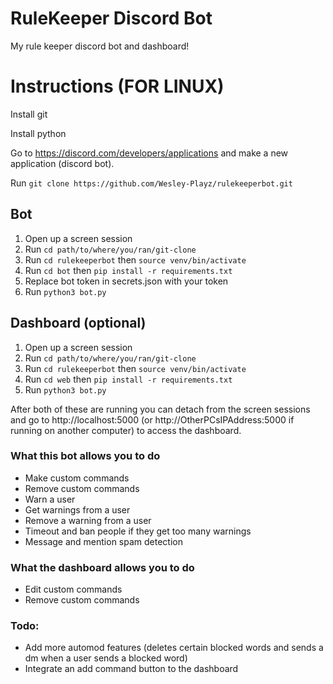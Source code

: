 # RuleKeeper Discord Bot
My rule keeper discord bot and dashboard!


# Instructions (FOR LINUX)
Install git

Install python

Go to https://discord.com/developers/applications and make a new application (discord bot).

Run `git clone https://github.com/Wesley-Playz/rulekeeperbot.git`

## Bot
1. Open up a screen session
2. Run `cd path/to/where/you/ran/git-clone`
3. Run `cd rulekeeperbot` then `source venv/bin/activate`
4. Run `cd bot` then `pip install -r requirements.txt`
5. Replace bot token in secrets.json with your token
6. Run `python3 bot.py`

## Dashboard (optional)
1. Open up a screen session
2. Run `cd path/to/where/you/ran/git-clone`
3. Run `cd rulekeeperbot` then `source venv/bin/activate`
4. Run `cd web` then `pip install -r requirements.txt`
5. Run `python3 bot.py`


After both of these are running you can detach from the screen sessions and go to http://localhost:5000 (or http://OtherPCsIPAddress:5000 if running on another computer) to access the dashboard.

### What this bot allows you to do
- Make custom commands
- Remove custom commands
- Warn a user
- Get warnings from a user
- Remove a warning from a user
- Timeout and ban people if they get too many warnings
- Message and mention spam detection

### What the dashboard allows you to do
- Edit custom commands
- Remove custom commands

### Todo:
- Add more automod features (deletes certain blocked words and sends a dm when a user sends a blocked word)
- Integrate an add command button to the dashboard
